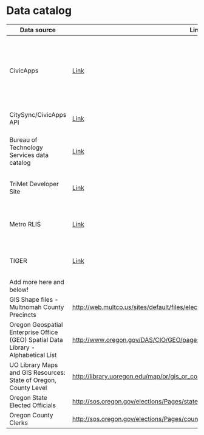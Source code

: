 Data catalog
============

| Data source | Link | Details | Status | Project Areas |
| ----------- | ---- | ------- | ------ | ------------- |
| CivicApps | [Link](http://civicapps.org/datasets) | All kinds of data! Highlights: ... | Updated regularly, but dates on the dataset are not always up to date. Could use some love. | Various |
| CitySync/CivicApps API | [Link](http://api.civicapps.org/) | API to various datasets | | Various |
| Bureau of Technology Services data catalog | [Link](http://www.portlandoregon.gov/bts/article/268487) | Lots of stuff, overlaps with CivicApps | | Various
| TriMet Developer Site | [Link](http://developer.trimet.org) | TriMet data APIs and GIS data | | Transportation |
| Metro RLIS | [Link](http://rlisdiscovery.oregonmetro.gov/) | GIS data, such as: ... | Well-maintained, but not all of its data is open |
| TIGER | [Link](http://www.census.gov/geo/maps-data/data/tiger-line.html) | GIS boundary data | Updated yearly, can be hard to process | Equity |
| Add more here and below! |  |  |  |
| GIS Shape files - Multnomah County Precincts | http://web.multco.us/sites/default/files/elections/documents/multcoprecincts2013.zip | | | HackOregon / BallotPath |
| Oregon Geospatial Enterprise Office (GEO) Spatial Data Library - Alphabetical List | http://www.oregon.gov/DAS/CIO/GEO/pages/alphalist.aspx | | | Various |
| UO Library Maps and GIS Resources: State of Oregon, County Level | http://library.uoregon.edu/map/or/gis_or_county.htm | | | Various |
| Oregon State Elected Officials | http://sos.oregon.gov/elections/Pages/stateofficials.aspx | | | HackOregon / BallotPath |
| Oregon County Clerks | http://sos.oregon.gov/elections/Pages/countyofficials.aspx | | | HackOregon / BallotPath |

